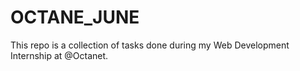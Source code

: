 # OCTANE_JUNE
This repo is a collection of tasks done during my Web Development Internship at @Octanet.
